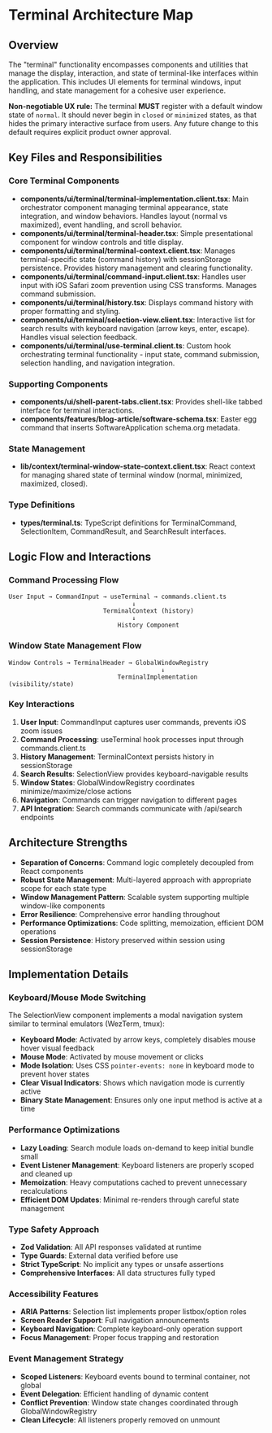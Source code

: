 # Terminal Architecture Map

## Overview

The "terminal" functionality encompasses components and utilities that manage the display, interaction, and state of terminal-like interfaces within the application. This includes UI elements for terminal windows, input handling, and state management for a cohesive user experience.

**Non-negotiable UX rule:** The terminal **MUST** register with a default window state of `normal`. It should never begin in `closed` or `minimized` states, as that hides the primary interactive surface from users. Any future change to this default requires explicit product owner approval.

## Key Files and Responsibilities

### Core Terminal Components

- **components/ui/terminal/terminal-implementation.client.tsx**: Main orchestrator component managing terminal appearance, state integration, and window behaviors. Handles layout (normal vs maximized), event handling, and scroll behavior.
- **components/ui/terminal/terminal-header.tsx**: Simple presentational component for window controls and title display.
- **components/ui/terminal/terminal-context.client.tsx**: Manages terminal-specific state (command history) with sessionStorage persistence. Provides history management and clearing functionality.
- **components/ui/terminal/command-input.client.tsx**: Handles user input with iOS Safari zoom prevention using CSS transforms. Manages command submission.
- **components/ui/terminal/history.tsx**: Displays command history with proper formatting and styling.
- **components/ui/terminal/selection-view.client.tsx**: Interactive list for search results with keyboard navigation (arrow keys, enter, escape). Handles visual selection feedback.
- **components/ui/terminal/use-terminal.client.ts**: Custom hook orchestrating terminal functionality - input state, command submission, selection handling, and navigation integration.

### Supporting Components

- **components/ui/shell-parent-tabs.client.tsx**: Provides shell-like tabbed interface for terminal interactions.
- **components/features/blog-article/software-schema.tsx**: Easter egg command that inserts SoftwareApplication schema.org metadata.

### State Management

- **lib/context/terminal-window-state-context.client.tsx**: React context for managing shared state of terminal window (normal, minimized, maximized, closed).

### Type Definitions

- **types/terminal.ts**: TypeScript definitions for TerminalCommand, SelectionItem, CommandResult, and SearchResult interfaces.

## Logic Flow and Interactions

### Command Processing Flow

```
User Input → CommandInput → useTerminal → commands.client.ts
                                  ↓
                          TerminalContext (history)
                                  ↓
                              History Component
```

### Window State Management Flow

```
Window Controls → TerminalHeader → GlobalWindowRegistry
                                          ↓
                              TerminalImplementation (visibility/state)
```

### Key Interactions

1. **User Input**: CommandInput captures user commands, prevents iOS zoom issues
2. **Command Processing**: useTerminal hook processes input through commands.client.ts
3. **History Management**: TerminalContext persists history in sessionStorage
4. **Search Results**: SelectionView provides keyboard-navigable results
5. **Window States**: GlobalWindowRegistry coordinates minimize/maximize/close actions
6. **Navigation**: Commands can trigger navigation to different pages
7. **API Integration**: Search commands communicate with /api/search endpoints

## Architecture Strengths

- **Separation of Concerns**: Command logic completely decoupled from React components
- **Robust State Management**: Multi-layered approach with appropriate scope for each state type
- **Window Management Pattern**: Scalable system supporting multiple window-like components
- **Error Resilience**: Comprehensive error handling throughout
- **Performance Optimizations**: Code splitting, memoization, efficient DOM operations
- **Session Persistence**: History preserved within session using sessionStorage

## Implementation Details

### Keyboard/Mouse Mode Switching

The SelectionView component implements a modal navigation system similar to terminal emulators (WezTerm, tmux):

- **Keyboard Mode**: Activated by arrow keys, completely disables mouse hover visual feedback
- **Mouse Mode**: Activated by mouse movement or clicks
- **Mode Isolation**: Uses CSS `pointer-events: none` in keyboard mode to prevent hover states
- **Clear Visual Indicators**: Shows which navigation mode is currently active
- **Binary State Management**: Ensures only one input method is active at a time

### Performance Optimizations

- **Lazy Loading**: Search module loads on-demand to keep initial bundle small
- **Event Listener Management**: Keyboard listeners are properly scoped and cleaned up
- **Memoization**: Heavy computations cached to prevent unnecessary recalculations
- **Efficient DOM Updates**: Minimal re-renders through careful state management

### Type Safety Approach

- **Zod Validation**: All API responses validated at runtime
- **Type Guards**: External data verified before use
- **Strict TypeScript**: No implicit any types or unsafe assertions
- **Comprehensive Interfaces**: All data structures fully typed

### Accessibility Features

- **ARIA Patterns**: Selection list implements proper listbox/option roles
- **Screen Reader Support**: Full navigation announcements
- **Keyboard Navigation**: Complete keyboard-only operation support
- **Focus Management**: Proper focus trapping and restoration

### Event Management Strategy

- **Scoped Listeners**: Keyboard events bound to terminal container, not global
- **Event Delegation**: Efficient handling of dynamic content
- **Conflict Prevention**: Window state changes coordinated through GlobalWindowRegistry
- **Clean Lifecycle**: All listeners properly removed on unmount
